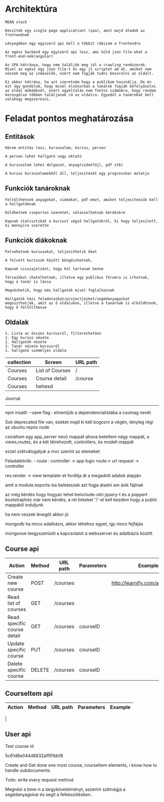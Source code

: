 # Architektúra 
    MEAN stack

    Készítek egy single page applicationt (spa), amit majd átadok az frontendnek

    Lényegében egy egyszerű api kell a többit rábizom a frontendre

    Az egész backend egy egyszerű api lesz, ami küld json file-okat a front-end-nek(angular)
    
    Az SPA hátránya, hogy nem találják meg jól a crawling rendszerek. Mivel az egész egy json file-t és egy js scriptet ad át, amiket nem néznek meg az indexelők, ezért nem fogják tudni besorolni az oldalt. 

    Ez akkor hátrány, ha azt szeretném hogy a publikum használja. De én ezt úgy gondolom, hogy mivel elsősorban a tanárok fogják befolyásolni az oldal működését, ezért egyeltalán nem fontos számomra, hogy random keresgélve többen találjanak rá az oldalra. Egyedül a tanárokat kell valahogy megszerezni.

# Feladat pontos meghatározása

## Entitások
    Három entitás lesz, kurzuselem, kurzus, person

    A person lehet hallgató vagy oktató

    A kurzuselem lehet dolgozat, anyag(videófájl, pdf stb)

    A kurzus kurzuselemekből áll, teljesítését egy progressbar mutatja

## Funkciók tanároknak

    Feltölthetnek anyagokat, videókat, pdf-eket, amiket teljesíteniük kell a hallgatóknak

    Küldhetnek csoportos üzenetet, válaszolhatnak kérdéskre

    Kapnak statisztikát a kurzust végző hallgatókról, ki hogy teljesített, ki mennyire szerette

## Funkciók diákoknak

    Felvehetnek kurzusokat, teljesíthetik őket

    A felvett kurzusok között böngészhetnek,

    Kapnak visszajelzést, hogy hol tartanak benne

    Társaikkal chatelhetnek, illetve egy publikus fórumra is írhatnak, hogy a tanár is lássa

    Megnézhetik, hogy más hallgatók mivel foglalkoznak

    Hallgatók házi feladataikat/projectjeiket/segédanyagaikat megoszthatják, amit az ő oldalukon, illetve a tanárnak is elküldhtenk, hogy ő feltölthesse

## Oldalak 

    1. Lista az összes kurzusról, filterezhetően 
    1. Egy kurzus nézete
    1. Hallgatók nézete
    1. Tanár nézete kurzusról
    1. hallgató személyes oldala

|collection| Screen | URL path|
|---|---|---|
|Courses| List of Courses| / |
|Courses| Course detail | /course |
|Courses | hehexd | | 


Journal
***************************************************************************

npm insatll --save flag : elmentjük a dependencialistába a csomag nevét 

Sok deprecated file van, ezeket majd ki kell bogozni a végén, tényleg régi az ubuntu repós node

csináltam egy app_server nevű mappát ahova betettem négy mappát, a views,routes, és a két létrehozott, controllers, és modell mappát 

ezzel szétválogatjuk a mvc szerint az elemeket

Feladatkörök:
    - route : controller -> app logic route-> url request -> controller


res.render -> view template-et fordítja át a megadott adatok alapján

amit a module.exports-ba beleteszek azt fogja átadni am ásik fájlnak

az még kérdés hogy hogyan lehet beinclude-olni jquery-t és a poppert bootstraphez
már nem kérdés, a rel linkeket '/'-el kell kezdeni hogy a public mappától induljunk

ha nem veszek levegőt akkor jó 



mongodb ha nincs adatbázis, akkor létrehoz egyet, így nincs fejfájás

mongoose leegyszerűsíti a kapcsolatot a webszerver és adatbázis között

## Course api 

|Action| Method | URL path | Parameters | Example
|---|---|---|---|---|
|Create new course | POST | /courses | |  http://learnify.com/api/locations|
|Read list of courses | GET | /courses | 
| Read specific course detail | GET | /courses| courseID   
| Update specific course | PUT | /courses | courseID ||
|Delete specific course | DELETE | /courses| courseID||

## CourseItem api
|Action| Method | URL path | Parameters | Example
|---|---|---|---|---|
|

## User api 
Test course id 

5c61d8e044d8832a1f91bb18

Create and Get done one most course, courseItem elements, i know how to handle subdocuments.

Todo: write every request method 



Megnézi a bme-n a tárgykövetelményt, aszerint szétvágja a segédanyagokat és segít a felkészülésben. 

